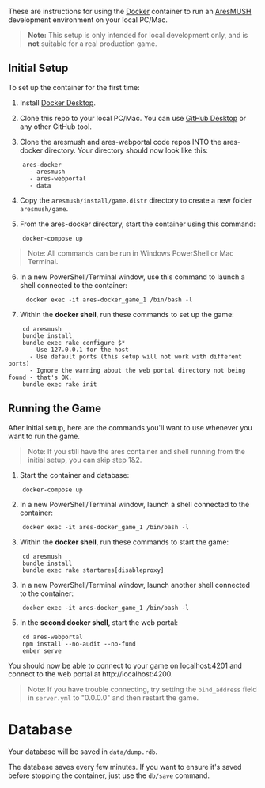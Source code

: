 These are instructions for using the [Docker](https://www.docker.com) container to run an [AresMUSH](https://aresmush.com) development environment on your local PC/Mac.

> **Note:** This setup is only intended for local development only, and is **not** suitable for a real production game.

## Initial Setup

To set up the container for the first time:

1. Install [Docker Desktop](https://www.docker.com/products/docker-desktop).

2. Clone this repo to your local PC/Mac. You can use [GitHub Desktop](https://desktop.github.com/) or any other GitHub tool.

3. Clone the aresmush and ares-webportal code repos INTO the ares-docker directory. Your directory should now look like this:
  
```
    ares-docker
      - aresmush
      - ares-webportal
      - data
```

4. Copy the `aresmush/install/game.distr` directory to create a new folder `aresmush/game`.

5. From the ares-docker directory, start the container using this command:

```   
    docker-compose up
```

> Note: All commands can be run in Windows PowerShell or Mac Terminal.

6. In a new PowerShell/Terminal window, use this command to launch a shell connected to the container:
 
```
     docker exec -it ares-docker_game_1 /bin/bash -l
```

7. Within the **docker shell**, run these commands to set up the game:
 
```
    cd aresmush
    bundle install
    bundle exec rake configure $*
      - Use 127.0.0.1 for the host
      - Use default ports (this setup will not work with different ports)
      - Ignore the warning about the web portal directory not being found - that's OK.
    bundle exec rake init
```

## Running the Game

After initial setup, here are the commands you'll want to use whenever you want to run the game.

> Note: If you still have the ares container and shell running from the initial setup, you can skip step 1&2.

1. Start the container and database:
 
```
    docker-compose up
```

2. In a new PowerShell/Terminal window, launch a shell connected to the container:

```
    docker exec -it ares-docker_game_1 /bin/bash -l
```

3.  Within the **docker shell**, run these commands to start the game:
 
```
    cd aresmush
    bundle install
    bundle exec rake startares[disableproxy]
```

3. In a new PowerShell/Terminal window, launch another shell connected to the container:
 
```
    docker exec -it ares-docker_game_1 /bin/bash -l
```

5. In the **second docker shell**, start the web portal:

```
    cd ares-webportal
    npm install --no-audit --no-fund
    ember serve
```

You should now be able to connect to your game on localhost:4201 and connect to the web portal at http://localhost:4200.

> Note: If you have trouble connecting, try setting the `bind_address` field in `server.yml` to "0.0.0.0" and then restart the game.

# Database

Your database will be saved in `data/dump.rdb`.

The database saves every few minutes. If you want to ensure it's saved before stopping the container, just use the `db/save` command.